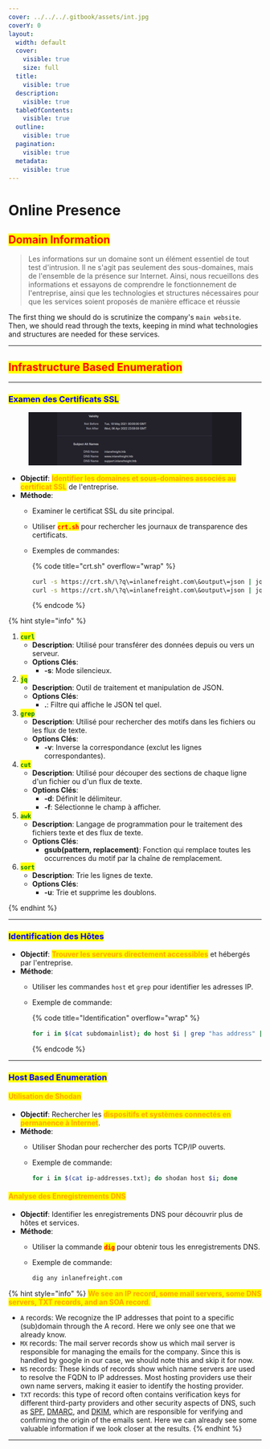 ```yaml
---
cover: ../../../.gitbook/assets/int.jpg
coverY: 0
layout:
  width: default
  cover:
    visible: true
    size: full
  title:
    visible: true
  description:
    visible: true
  tableOfContents:
    visible: true
  outline:
    visible: true
  pagination:
    visible: true
  metadata:
    visible: true
---
```


# Online Presence

## <mark style="color:red;">Domain Information</mark>

> Les informations sur un domaine sont un élément essentiel de tout test d'intrusion. Il ne s'agit pas seulement des sous-domaines, mais de l'ensemble de la présence sur Internet. Ainsi, nous recueillons des informations et essayons de comprendre le fonctionnement de l'entreprise, ainsi que les technologies et structures nécessaires pour que les services soient proposés de manière efficace et réussie

The first thing we should do is scrutinize the company's `main website`. Then, we should read through the texts, keeping in mind what technologies and structures are needed for these services.

***

## <mark style="color:red;">Infrastructure Based Enumeration</mark>

***

### <mark style="color:blue;">Examen des Certificats SSL</mark>

<figure><img src="../../../.gitbook/assets/image (91).png" alt=""><figcaption></figcaption></figure>

* **Objectif**: <mark style="color:orange;">**Identifier les domaines et sous-domaines associés au certificat SSL**</mark> de l'entreprise.
* **Méthode**:
  * Examiner le certificat SSL du site principal.
  * Utiliser <mark style="color:red;">**`crt.sh`**</mark> pour rechercher les journaux de transparence des certificats.
  *   Exemples de commandes:

      {% code title="crt.sh" overflow="wrap" %}
      ```bash
      curl -s https://crt.sh/\?q\=inlanefreight.com\&output\=json | jq .
      curl -s https://crt.sh/\?q\=inlanefreight.com\&output\=json | jq . | grep name | cut -d":" -f2 | grep -v "CN=" | cut -d'"' -f2 | sort -u
      ```
      {% endcode %}

{% hint style="info" %}
1. <mark style="color:green;">**`curl`**</mark>
   * **Description**: Utilisé pour transférer des données depuis ou vers un serveur.
   * **Options Clés**:
     * **-s**: Mode silencieux.
2. <mark style="color:green;">**`jq`**</mark>
   * **Description**: Outil de traitement et manipulation de JSON.
   * **Options Clés**:
     * **.**: Filtre qui affiche le JSON tel quel.
3. <mark style="color:green;">**`grep`**</mark>
   * **Description**: Utilisé pour rechercher des motifs dans les fichiers ou les flux de texte.
   * **Options Clés**:
     * **-v**: Inverse la correspondance (exclut les lignes correspondantes).
4. <mark style="color:green;">**`cut`**</mark>
   * **Description**: Utilisé pour découper des sections de chaque ligne d'un fichier ou d'un flux de texte.
   * **Options Clés**:
     * **-d**: Définit le délimiteur.
     * **-f**: Sélectionne le champ à afficher.
5. <mark style="color:green;">**`awk`**</mark>
   * **Description**: Langage de programmation pour le traitement des fichiers texte et des flux de texte.
   * **Options Clés**:
     * **gsub(pattern, replacement)**: Fonction qui remplace toutes les occurrences du motif par la chaîne de remplacement.
6. <mark style="color:green;">**`sort`**</mark>
   * **Description**: Trie les lignes de texte.
   * **Options Clés**:
     * **-u**: Trie et supprime les doublons.


{% endhint %}

***

### <mark style="color:blue;">Identification des Hôtes</mark>

* **Objectif**: <mark style="color:orange;">**Trouver les serveurs directement accessibles**</mark> et hébergés par l'entreprise.
* **Méthode**:
  * Utiliser les commandes `host` et `grep` pour identifier les adresses IP.
  *   Exemple de commande:

      {% code title="Identification" overflow="wrap" %}
      ```bash
      for i in $(cat subdomainlist); do host $i | grep "has address" | grep inlanefreight.com | cut -d" " -f1,4; done
      ```
      {% endcode %}

***

### <mark style="color:blue;">Host Based Enumeration</mark>

#### <mark style="color:orange;">Utilisation de Shodan</mark>

* **Objectif**: Rechercher les <mark style="color:orange;">**dispositifs et systèmes connectés en permanence à Internet**</mark>.
* **Méthode**:
  * Utiliser Shodan pour rechercher des ports TCP/IP ouverts.
  *   Exemple de commande:

      ```bash
      for i in $(cat ip-addresses.txt); do shodan host $i; done
      ```

#### <mark style="color:orange;">Analyse des Enregistrements DNS</mark>

* **Objectif**: Identifier les enregistrements DNS pour découvrir plus de hôtes et services.
* **Méthode**:
  * Utiliser la commande <mark style="color:red;">**`dig`**</mark> pour obtenir tous les enregistrements DNS.
  *   Exemple de commande:

      ```bash
      dig any inlanefreight.com
      ```

{% hint style="info" %}
<mark style="color:orange;">**We see an IP record, some mail servers, some DNS servers, TXT records, and an SOA record**</mark><mark style="color:orange;">.</mark>

* `A` records: We recognize the IP addresses that point to a specific (sub)domain through the A record. Here we only see one that we already know.
* `MX` records: The mail server records show us which mail server is responsible for managing the emails for the company. Since this is handled by google in our case, we should note this and skip it for now.
* `NS` records: These kinds of records show which name servers are used to resolve the FQDN to IP addresses. Most hosting providers use their own name servers, making it easier to identify the hosting provider.
* `TXT` records: this type of record often contains verification keys for different third-party providers and other security aspects of DNS, such as [SPF](https://datatracker.ietf.org/doc/html/rfc7208), [DMARC](https://datatracker.ietf.org/doc/html/rfc7489), and [DKIM](https://datatracker.ietf.org/doc/html/rfc6376), which are responsible for verifying and confirming the origin of the emails sent. Here we can already see some valuable information if we look closer at the results.
{% endhint %}

***
